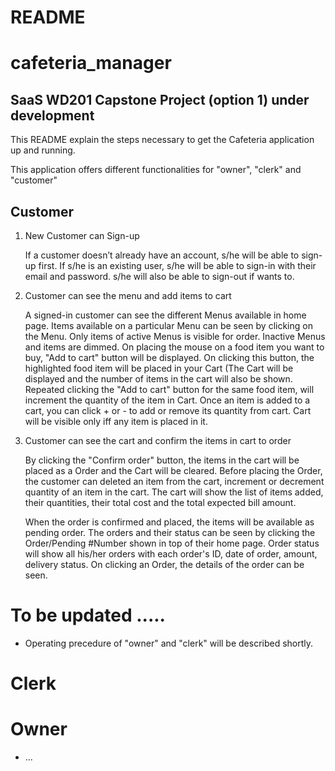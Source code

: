 # README

# cafeteria_manager
## SaaS WD201 Capstone Project (option 1) under development

This README explain the steps necessary to get the Cafeteria application up and running.

This application offers different functionalities for "owner", "clerk" and "customer"

## Customer

1. New Customer can Sign-up

    If a customer doesn’t already have an account, s/he will be able to sign-up first.
    If s/he is an existing user, s/he will be able to sign-in with their email and password.
    s/he will also be able to sign-out if wants to.

2. Customer can see the menu and add items to cart

    A signed-in customer can see the different Menus available in home page. Items available on a particular Menu can be seen by clicking on the Menu.
    Only items of active Menus is visible for order. Inactive Menus and items are dimmed. On placing the mouse on a food item you want to buy, "Add to cart" 
    button will be displayed. On clicking this button, the highlighted food item will be placed in your Cart (The Cart will be displayed and the number of 
    items in the cart will also be shown. Repeated clicking the "Add to cart" button for the same food item, will increment the quantity of the item in Cart.
    Once an item is added to a cart, you can click + or - to add or remove its quantity from cart. Cart will be visible only iff any item is placed in it.

3. Customer can see the cart and confirm the items in cart to order 

   By clicking the "Confirm order" button, the items in the cart will be placed as a Order and the Cart will be cleared. Before placing the Order, 
   the customer can deleted an item from the cart, increment or decrement quantity of an item in the cart. The cart will show the list of items added,
   their quantities, their total cost and the total expected bill amount.

   When the order is confirmed and placed, the items will be available as pending order. The orders and their status can be seen by clicking the Order/Pending 
   #Number shown in top of their home page. Order status will show all his/her orders with each order's ID, date of order, amount, delivery status. On clicking
   an Order, the details of the order can be seen.

# To be updated .....

* Operating precedure of "owner" and "clerk" will be described shortly.

# Clerk

# Owner


* ...
